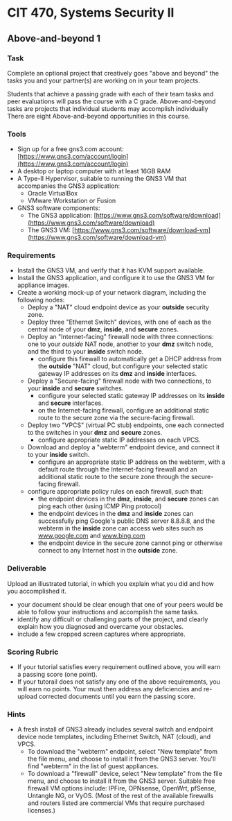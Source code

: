 # CIT 470, Systems Security II
## Above-and-beyond 1
### Task
Complete an optional project that creatively goes "above and beyond" the tasks you and your partner(s) are working on in your team projects.

Students that achieve a passing grade with each of their team tasks and peer evaluations will pass the course with a C grade.
Above-and-beyond tasks are projects that individual students may accomplish individually
There are eight Above-and-beyond opportunities in this course.

### Tools
- Sign up for a free gns3.com account: [https://www.gns3.com/account/login](https://www.gns3.com/account/login)
- A desktop or laptop computer with at least 16GB RAM
- A Type-II Hypervisor, suitable to running the GNS3 VM that accompanies the GNS3 application:
  - Oracle VirtualBox
  - VMware Workstation or Fusion
- GNS3 software components:
  - The GNS3 application: [https://www.gns3.com/software/download](https://www.gns3.com/software/download)
  - The GNS3 VM: [https://www.gns3.com/software/download-vm](https://www.gns3.com/software/download-vm)

### Requirements
- Install the GNS3 VM, and verify that it has KVM support available.
- Install the GNS3 application, and configure it to use the GNS3 VM for appliance images.
- Create a working mock-up of your network diagram, including the following nodes:
  - Deploy a "NAT" cloud endpoint device as your **outside** security zone.
  - Deploy three "Ethernet Switch" devices, with one of each as the central node of your **dmz**, **inside**, and **secure** zones.
  - Deploy an "Internet-facing" firewall node with three connections:
one to your *outside* NAT node, another to your **dmz** switch node, and the third to your **inside** switch node.
    - configure this firewall to automatically get a DHCP address from the **outside** "NAT" cloud,
but configure your selected static gateway IP addresses on its **dmz** and **inside** interfaces.
  - Deploy a "Secure-facing" firewall node with two connections, to your **inside** and **secure** switches.
    - configure your selected static gateway IP addresses on its **inside** and **secure** interfaces.
    - on the Internet-facing firewall, configure an additional static route to the secure zone via the secure-facing firewall.
  - Deploy two "VPCS" (virtual PC stub) endpoints, one each connected to the switches in your **dmz** and **secure** zones.
    - configure appropriate static IP addresses on each VPCS.
  - Download and deploy a "webterm" endpoint device, and connect it to your **inside** switch.
    - configure an appropriate static IP address on the webterm,
with a default route through the Internet-facing firewall
and an additional static route to the secure zone through the secure-facing firewall.
  - configure appropriate policy rules on each firewall, such that:
    - the endpoint devices in the **dmz**, **inside**, and **secure** zones can ping each other (using ICMP Ping protocol)
    - the endpoint devices in the **dmz** and **inside** zones can successfully ping Google's public DNS server 8.8.8.8,
and the webterm in the **inside** zone can access web sites such as www.google.com and www.bing.com
    - the endpoint device in the secure zone cannot ping or otherwise connect to any Internet host in the **outside** zone.

### Deliverable
Upload an illustrated tutorial, in which you explain what you did and how you accomplished it.
- your document should be clear enough that one of your peers would be able to follow your instructions and accomplish the same tasks.
- identify any difficult or challenging parts of the project, and clearly explain how you diagnosed and overcame your obstacles.
- include a few cropped screen captures where appropriate.

### Scoring Rubric
- If your tutorial satisfies every requirement outlined above, you will earn a passing score (one point).
- If your tutorail does not satisfy any one of the above requirements, you will earn no points.
Your must then address any deficiencies and re-upload corrected documents until you earn the passing score.

### Hints
- A fresh install of GNS3 already includes several switch and endpoint device node templates, including Ethernet Switch, NAT (cloud), and VPCS.
  - To download the "webterm" endpoint, select "New template" from the file menu, and choose to install it from the GNS3 server.
You'll find "webterm" in the list of guest appliances.
  - To download a "firewall" device, select "New template" from the file menu, and choose to install it from the GNS3 server.
Suitable free firewall VM options include: IPFire, OPNsense, OpenWrt, pfSense, Untangle NG, or VyOS.
(Most of the rest of the available firewalls and routers listed are commercial VMs that require purchased licenses.)
